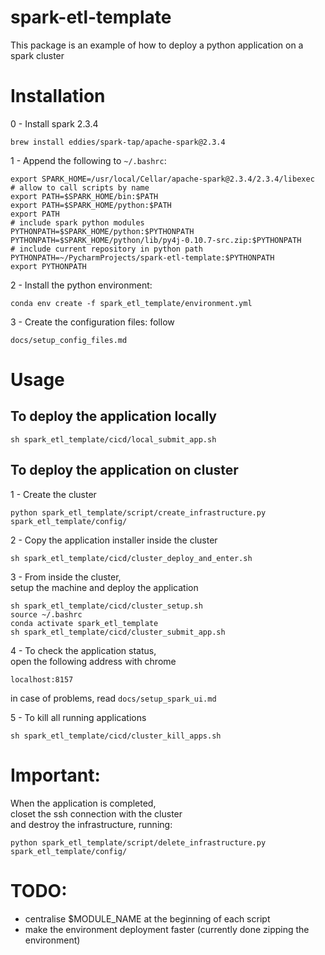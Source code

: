 # spark-etl-template
This package is an example of how to deploy 
a python application on a spark cluster

# Installation
0 - Install spark 2.3.4 
```
brew install eddies/spark-tap/apache-spark@2.3.4
```

1 - Append the following to `~/.bashrc`:
```
export SPARK_HOME=/usr/local/Cellar/apache-spark@2.3.4/2.3.4/libexec
# allow to call scripts by name
export PATH=$SPARK_HOME/bin:$PATH
export PATH=$SPARK_HOME/python:$PATH
export PATH
# include spark python modules
PYTHONPATH=$SPARK_HOME/python:$PYTHONPATH
PYTHONPATH=$SPARK_HOME/python/lib/py4j-0.10.7-src.zip:$PYTHONPATH
# include current repository in python path
PYTHONPATH=~/PycharmProjects/spark-etl-template:$PYTHONPATH 
export PYTHONPATH
```

2 - Install the python environment:
```
conda env create -f spark_etl_template/environment.yml
```
3 - Create the configuration files: follow 
```
docs/setup_config_files.md
```

# Usage
## To deploy the application locally
```
sh spark_etl_template/cicd/local_submit_app.sh
```

## To deploy the application on cluster
1 - Create the cluster
```
python spark_etl_template/script/create_infrastructure.py spark_etl_template/config/
```
2 - Copy the application installer inside the cluster
```
sh spark_etl_template/cicd/cluster_deploy_and_enter.sh
```
3 - From inside the cluster,  
setup the machine and deploy the application
```
sh spark_etl_template/cicd/cluster_setup.sh
source ~/.bashrc
conda activate spark_etl_template 
sh spark_etl_template/cicd/cluster_submit_app.sh
```

4 - To check the application status,  
open the following address with chrome
```
localhost:8157
```
in case of problems, read `docs/setup_spark_ui.md`

5 - To kill all running applications
```
sh spark_etl_template/cicd/cluster_kill_apps.sh
```

# Important:
When the application is completed,  
closet the ssh connection with the cluster  
and destroy the infrastructure, running:
```
python spark_etl_template/script/delete_infrastructure.py spark_etl_template/config/
```

# TODO:
- centralise $MODULE_NAME at the beginning of each script
- make the environment deployment faster (currently done zipping the environment)